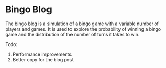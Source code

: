 # Bingo Blog
The bingo blog is a simulation of a bingo game with a variable number of players and games. It is used to explore the probability of winning a bingo game and the distribution of the number of turns it takes to win. 

Todo:
1. Performance improvements
2. Better copy for the blog post